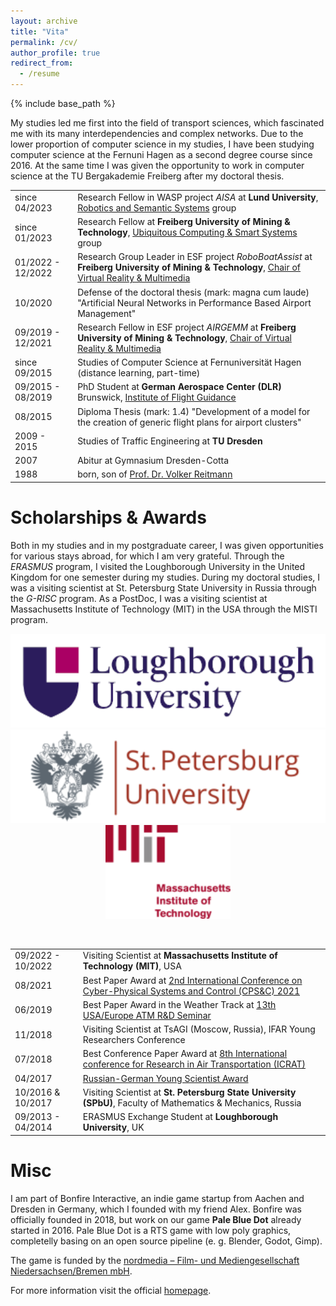 ```yaml
---
layout: archive
title: "Vita"
permalink: /cv/
author_profile: true
redirect_from:
  - /resume
---
```

{% include base_path %}

My studies led me first into the field of transport sciences, which fascinated me with its many interdependencies and complex networks. Due to the lower proportion of computer science in my studies, I have been studying computer science at the Fernuni Hagen as a second degree course since 2016. At the same time I was given the opportunity to work in computer science at the TU Bergakademie Freiberg after my doctoral thesis. 

<table class="tg">
  <tr>
    <td class="tg-0lax">since 04/2023</td>
    <td class="tg-0lax">Research Fellow in WASP project <i>AISA</i> at <b>Lund University</b>, <a href="https://rss.cs.lth.se/">Robotics and Semantic Systems</a> group</td>
  </tr>
    <tr>
    <td class="tg-0lax">since 01/2023</td>
    <td class="tg-0lax">Research Fellow at <b>Freiberg University of Mining & Technology</b>, <a href="https://ubisys.org">Ubiquitous Computing & Smart Systems</a> group</td>
  </tr>
   <tr>
    <td class="tg-0lax">01/2022 - 12/2022</td>
     <td class="tg-0lax">Research Group Leader in ESF project <i>RoboBoatAssist</i> at <b>Freiberg University of Mining & Technology</b>, <a href="http://vr.tu-freiberg.de/">Chair of Virtual Reality &amp; Multimedia</a></td>
  </tr>
  <tr>
    <td class="tg-0lax">10/2020</td>
    <td class="tg-0lax">Defense of the doctoral thesis (mark: magna cum laude) "Artificial Neural Networks in Performance Based Airport Management"</td>
  </tr>
  <tr>
    <td class="tg-0lax">09/2019 - 12/2021</td>
    <td class="tg-0lax">Research Fellow in ESF project <i>AIRGEMM</i> at <b>Freiberg University of Mining & Technology</b>, <a href="http://vr.tu-freiberg.de/">Chair of Virtual Reality &amp; Multimedia</a></td>
  </tr>
    <tr>
    <td class="tg-0lax">since 09/2015<br></td>
    <td class="tg-0lax">Studies of Computer Science at Fernuniversität Hagen (distance learning, part-time)</td>
  </tr>
  <tr>
    <td class="tg-0lax">09/2015 - 08/2019<br></td>
    <td class="tg-0lax">PhD Student at <b>German Aerospace Center (DLR)</b> Brunswick, <a href="https://www.dlr.de/fl/">Institute of Flight Guidance</a></td>
  </tr>
  <tr>
    <td class="tg-0lax">08/2015</td>
    <td class="tg-0lax">Diploma Thesis (mark: 1.4) "Development of a model for the creation of generic flight plans for airport clusters"<br></td>
  </tr>
  <tr>
    <td class="tg-0lax">2009 - 2015<br></td>
    <td class="tg-0lax">Studies of Traffic Engineering at <b>TU Dresden</b></td>
  </tr>
  <tr>
    <td class="tg-0lax">2007<br></td>
    <td class="tg-0lax">Abitur at Gymnasium Dresden-Cotta</td>
  </tr>
  <tr>
    <td class="tg-0lax">1988<br></td>
    <td class="tg-0lax">born, son of <a href="https://www.vreitmann.de">Prof. Dr. Volker Reitmann</a></td>
  </tr>
</table>

Scholarships & Awards
======

Both in my studies and in my postgraduate career, I was given opportunities for various stays abroad, for which I am very grateful. Through the *ERASMUS* program, I visited the Loughborough University in the United Kingdom for one semester during my studies. During my doctoral studies, I was a visiting scientist at St. Petersburg State University in Russia through the *G-RISC* program. As a PostDoc, I was a visiting scientist at Massachusetts Institute of Technology (MIT) in the USA through the MISTI program.

<center>
    <img src="../images/loughborough.png" alt="lobro" height="150"/>
    <img src="../images/spbu.png" alt="spbu" height="150"/>
    <img src="../images/mit.png" alt="spbu" height="150"/>
</center>

&nbsp;

<table class="tg">
    <tr>
    <td class="tg-0lax">09/2022 - 10/2022</td>
      <td class="tg-0lax">Visiting Scientist at <b>Massachusetts Institute of Technology (MIT)</b>, USA</td>
  </tr>
  <tr>
    <td class="tg-0lax">08/2021</td>
    <td class="tg-0lax">Best Paper Award at <a href="http://cpsc.spbstu.ru/">2nd International Conference on Cyber-Physical Systems and Control (CPS&C) 2021</a></td>
  </tr>
  <tr>
    <td class="tg-0lax">06/2019</td>
    <td class="tg-0lax">Best Paper Award in the Weather Track at <a href="http://www.atmseminarus.org/13th-seminar/">13th USA/Europe ATM R&amp;D Seminar</a></td>
  </tr>
  <tr>
    <td class="tg-0lax">11/2018<br></td>
    <td class="tg-0lax">Visiting Scientist at TsAGI (Moscow, Russia), IFAR Young Researchers Conference</td>
  </tr>
  <tr>
    <td class="tg-0lax">07/2018</td>
    <td class="tg-0lax">Best Conference Paper Award at <a href="http://www.icrat.org/icrat/8th-international-conference/">8th International conference for Research in Air Transportation (ICRAT)</a></td>
  </tr>
  <tr>
    <td class="tg-0lax">04/2017</td>
    <td class="tg-0lax"><a href="https://www.g-risc.org/G-RISC-Award/index.html">Russian-German Young Scientist Award</a></td>
  </tr>
  <tr>
    <td class="tg-0lax">10/2016 & 10/2017<br></td>
    <td class="tg-0lax">Visiting Scientist at <b>St. Petersburg State University (SPbU)</b>, Faculty of Mathematics &amp; Mechanics, Russia</td>
  </tr>
  <tr>
    <td class="tg-0lax">09/2013 - 04/2014</td>
    <td class="tg-0lax">ERASMUS Exchange Student at <b>Loughborough University</b>, UK</td>
  </tr>
</table>

Misc
======

I am part of Bonfire Interactive, an indie game startup from Aachen and Dresden in Germany, which I founded with my friend Alex. Bonfire was officially founded in 2018, but work on our game **Pale Blue Dot** already started in 2016. Pale Blue Dot is a RTS game with low poly graphics, completelly basing on an open source pipeline (e. g. Blender, Godot, Gimp). 

The game is funded by the [nordmedia – Film- und Mediengesellschaft Niedersachsen/Bremen mbH](https://www.nordmedia.de). 

For more information visit the official [homepage](https://www.bonfire-Interactive.com).




<!--
Work experience
======
* Summer 2015: Research Assistant
  * Github University
  * Duties included: Tagging issues
  * Supervisor: Professor Git

* Fall 2015: Research Assistant
  * Github University
  * Duties included: Merging pull requests
  * Supervisor: Professor Hub

-->
  

  
<!-- 
Teaching
======
  <ul>{% for post in site.teaching %}
    {% include archive-single-cv.html %}
  {% endfor %}</ul>
  -->
